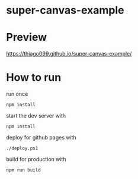 # super-canvas-example

# Preview
https://thiago099.github.io/super-canvas-example/

# How to run

run once
```
npm install
```

start the dev server with
```
npm install
```

deploy for github pages with

```
./deploy.ps1
```

build for production with

```
npm run build
```